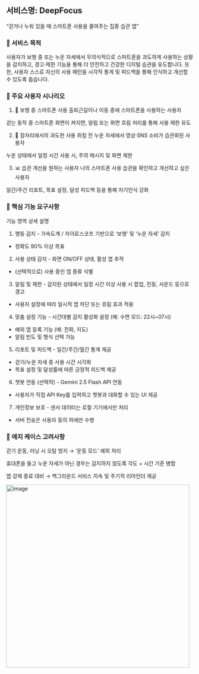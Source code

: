 ## 서비스명: DeepFocus
“걷거나 누워 있을 때 스마트폰 사용을 줄여주는 집중 습관 앱”

### 🎯 서비스 목적
사용자가 보행 중 또는 누운 자세에서 무의식적으로 스마트폰을 과도하게 사용하는 상황을 감지하고,
경고·제한 기능을 통해 더 안전하고 건강한 디지털 습관을 유도합니다.
또한, 사용자 스스로 자신의 사용 패턴을 시각적 통계 및 피드백을 통해 인식하고 개선할 수 있도록 돕습니다.

### 👤 주요 사용자 시나리오
1. 🚶 보행 중 스마트폰 사용
출퇴근길이나 이동 중에 스마트폰을 사용하는 사용자

걷는 동작 중 스마트폰 화면이 켜지면, 알림 또는 화면 흐림 처리를 통해 사용 제한 유도

2. 🛌 잠자리에서의 과도한 사용
취침 전 누운 자세에서 영상·SNS 소비가 습관화된 사용자

누운 상태에서 일정 시간 사용 시, 주의 메시지 및 화면 제한

3. 📊 습관 개선을 원하는 사용자
나의 스마트폰 사용 습관을 확인하고 개선하고 싶은 사용자

일간/주간 리포트, 목표 설정, 달성 피드백 등을 통해 자기인식 강화

### 🧩 핵심 기능 요구사항
기능 영역	상세 설명
1. 행동 감지	- 가속도계 / 자이로스코프 기반으로 ‘보행’ 및 ‘누운 자세’ 감지
- 정확도 90% 이상 목표
2. 사용 상태 감지	- 화면 ON/OFF 상태, 활성 앱 추적
- (선택적으로) 사용 중인 앱 종류 식별
3. 알림 및 제한	- 감지된 상태에서 일정 시간 이상 사용 시 팝업, 진동, 사운드 등으로 경고
- 사용자 설정에 따라 일시적 앱 차단 또는 흐림 효과 적용
4. 맞춤 설정 기능	- 시간대별 감지 활성화 설정 (예: 수면 모드: 22시~07시)
- 예외 앱 등록 기능 (예: 전화, 지도)
- 알림 빈도 및 형식 선택 가능
5. 리포트 및 피드백	- 일간/주간/월간 통계 제공
- 걷기/누운 자세 중 사용 시간 시각화
- 목표 설정 및 달성률에 따른 긍정적 피드백 제공
6. 챗봇 연동 (선택적)	- Gemini 2.5 Flash API 연동
- 사용자가 직접 API Key를 입력하고 챗봇과 대화할 수 있는 UI 제공
7. 개인정보 보호	- 센서 데이터는 로컬 기기에서만 처리
- 서버 전송은 사용자 동의 하에만 수행

### 🧠 에지 케이스 고려사항
걷기 운동, 러닝 시 오탐 방지 → ‘운동 모드’ 예외 처리

휴대폰을 들고 누운 자세가 아닌 경우는 감지하지 않도록 각도 + 시간 기준 병합

앱 강제 종료 대비 → 백그라운드 서비스 지속 및 주기적 리마인더 제공

<img width="493" alt="image" src="https://github.com/user-attachments/assets/cf681bb5-1cde-4a33-b0df-9d1e47d7a91e" />
